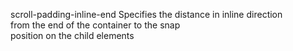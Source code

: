 scroll-padding-inline-end
    Specifies the distance in inline direction  
    from the end of the container to the snap  
    position on the child elements  
